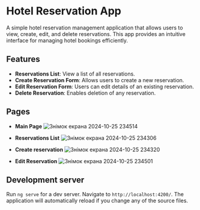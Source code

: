 # Hotel Reservation App

A simple hotel reservation management application that allows users to view, create, edit, and delete reservations. This app provides an intuitive interface for managing hotel bookings efficiently.

## Features

- **Reservations List**: View a list of all reservations.
- **Create Reservation Form**: Allows users to create a new reservation.
- **Edit Reservation Form**: Users can edit details of an existing reservation.
- **Delete Reservation**: Enables deletion of any reservation.

## Pages
- **Main Page**
![Знімок екрана 2024-10-25 234514](https://github.com/user-attachments/assets/31f3d039-9fe1-4bd5-9d53-849ce14d090c)

- **Reservations List**
![Знімок екрана 2024-10-25 234306](https://github.com/user-attachments/assets/44b9c417-219e-4f9b-a543-60564957ce8d)

- **Create reservation**
![Знімок екрана 2024-10-25 234320](https://github.com/user-attachments/assets/b91d8bf7-c100-4fd6-ad09-5bc6302e0458)

- **Edit Reservation**
![Знімок екрана 2024-10-25 234501](https://github.com/user-attachments/assets/dcc3f046-fd48-45d0-b1ef-5794ddf38728)



## Development server

Run `ng serve` for a dev server. Navigate to `http://localhost:4200/`. The application will automatically reload if you change any of the source files.
